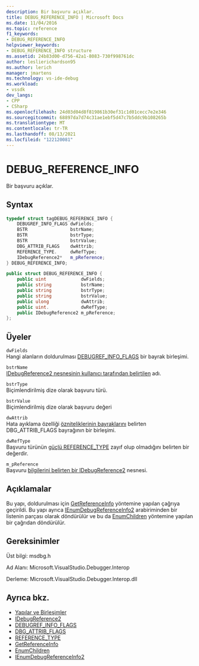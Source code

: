 ```yaml
---
description: Bir başvuru açıklar.
title: DEBUG_REFERENCE_INFO | Microsoft Docs
ms.date: 11/04/2016
ms.topic: reference
f1_keywords:
- DEBUG_REFERENCE_INFO
helpviewer_keywords:
- DEBUG_REFERENCE_INFO structure
ms.assetid: 24b83d00-d756-42a1-8083-730f998761dc
author: leslierichardson95
ms.author: lerich
manager: jmartens
ms.technology: vs-ide-debug
ms.workload:
- vssdk
dev_langs:
- CPP
- CSharp
ms.openlocfilehash: 24d03d04d8f819861b30ef31c1d01cecc7e2e346
ms.sourcegitcommit: 68897da7d74c31ae1ebf5d47c7b5ddc9b108265b
ms.translationtype: MT
ms.contentlocale: tr-TR
ms.lasthandoff: 08/13/2021
ms.locfileid: "122120081"
---
```

# <a name="debug_reference_info"></a>DEBUG_REFERENCE_INFO
Bir başvuru açıklar.

## <a name="syntax"></a>Syntax

```cpp
typedef struct tagDEBUG_REFERENCE_INFO {
    DEBUGREF_INFO_FLAGS dwFields;
    BSTR                bstrName;
    BSTR                bstrType;
    BSTR                bstrValue;
    DBG_ATTRIB_FLAGS    dwAttrib;
    REFERENCE_TYPE.     dwRefType;
    IDebugReference2*   m_pReference;
} DEBUG_REFERENCE_INFO;
```

```csharp
public struct DEBUG_REFERENCE_INFO {
    public uint             dwFields;
    public string           bstrName;
    public string           bstrType;
    public string           bstrValue;
    public ulong            dwAttrib;
    public uint.            dwRefType;
    public IDebugReference2 m_pReference;
};
```

## <a name="members"></a>Üyeler
`dwFields`\
Hangi alanların doldurulması [DEBUGREF_INFO_FLAGS](../../../extensibility/debugger/reference/debugref-info-flags.md) bir bayrak birleşimi.

`bstrName`\
[IDebugReference2 nesnesinin kullanıcı tarafından belirtilen](../../../extensibility/debugger/reference/idebugreference2.md) adı.

`bstrType`\
Biçimlendirilmiş dize olarak başvuru türü.

`bstrValue`\
Biçimlendirilmiş dize olarak başvuru değeri

`dwAttrib`\
Hata ayıklama özelliği [özniteliklerinin bayraklarını](../../../extensibility/debugger/reference/dbg-attrib-flags.md) belirten DBG_ATTRIB_FLAGS bayrağının bir birleşimi.

`dwRefType`\
Başvuru türünün [güçlü REFERENCE_TYPE](../../../extensibility/debugger/reference/reference-type.md) zayıf olup olmadığını belirten bir değerdir.

`m_pReference`\
Başvuru [bilgilerini belirten bir IDebugReference2](../../../extensibility/debugger/reference/idebugreference2.md) nesnesi.

## <a name="remarks"></a>Açıklamalar
Bu yapı, doldurulması için [GetReferenceInfo](../../../extensibility/debugger/reference/idebugreference2-getreferenceinfo.md) yöntemine yapılan çağrıya geçirildi. Bu yapı ayrıca [IEnumDebugReferenceInfo2](../../../extensibility/debugger/reference/ienumdebugreferenceinfo2.md) arabiriminden bir listenin parçası olarak döndürülür ve bu da [EnumChildren](../../../extensibility/debugger/reference/idebugreference2-enumchildren.md) yöntemine yapılan bir çağrıdan döndürülür.

## <a name="requirements"></a>Gereksinimler
Üst bilgi: msdbg.h

Ad Alanı: Microsoft.VisualStudio.Debugger.Interop

Derleme: Microsoft.VisualStudio.Debugger.Interop.dll

## <a name="see-also"></a>Ayrıca bkz.
- [Yapılar ve Birleşimler](../../../extensibility/debugger/reference/structures-and-unions.md)
- [IDebugReference2](../../../extensibility/debugger/reference/idebugreference2.md)
- [DEBUGREF_INFO_FLAGS](../../../extensibility/debugger/reference/debugref-info-flags.md)
- [DBG_ATTRIB_FLAGS](../../../extensibility/debugger/reference/dbg-attrib-flags.md)
- [REFERENCE_TYPE](../../../extensibility/debugger/reference/reference-type.md)
- [GetReferenceInfo](../../../extensibility/debugger/reference/idebugreference2-getreferenceinfo.md)
- [EnumChildren](../../../extensibility/debugger/reference/idebugreference2-enumchildren.md)
- [IEnumDebugReferenceInfo2](../../../extensibility/debugger/reference/ienumdebugreferenceinfo2.md)
